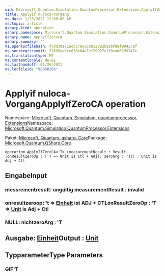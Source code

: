 ```yaml
---
uid: Microsoft.Quantum.Simulation.QuantumProcessor.Extensions.ApplyIfZeroCA
title: Applyif nuloca-Vorgang
ms.date: 1/23/2021 12:00:00 AM
ms.topic: article
qsharp.kind: operation
qsharp.namespace: Microsoft.Quantum.Simulation.QuantumProcessor.Extensions
qsharp.name: ApplyIfZeroCA
qsharp.summary: ''
ms.openlocfilehash: f7dd30171acd3786c6d012b82b9abf99f9042caf
ms.sourcegitcommit: 71605ea9cc630e84e7ef29027e1f0ea06299747e
ms.translationtype: MT
ms.contentlocale: de-DE
ms.lasthandoff: 01/26/2021
ms.locfileid: "98858266"
---
```

# <a name="applyifzeroca-operation"></a><span data-ttu-id="e01ff-102">Applyif nuloca-Vorgang</span><span class="sxs-lookup"><span data-stu-id="e01ff-102">ApplyIfZeroCA operation</span></span>

<span data-ttu-id="e01ff-103">Namespace: [Microsoft. Quantum. Simulation. quantumprocessor. Extensions](xref:Microsoft.Quantum.Simulation.QuantumProcessor.Extensions)</span><span class="sxs-lookup"><span data-stu-id="e01ff-103">Namespace: [Microsoft.Quantum.Simulation.QuantumProcessor.Extensions](xref:Microsoft.Quantum.Simulation.QuantumProcessor.Extensions)</span></span>

<span data-ttu-id="e01ff-104">Paket: [Microsoft. Quantum. qsharp. Core](https://nuget.org/packages/Microsoft.Quantum.QSharp.Core)</span><span class="sxs-lookup"><span data-stu-id="e01ff-104">Package: [Microsoft.Quantum.QSharp.Core](https://nuget.org/packages/Microsoft.Quantum.QSharp.Core)</span></span>




```qsharp
operation ApplyIfZeroCA<'T> (measurementResult : Result, (onResultZeroOp : ('T => Unit is Ctl + Adj), zeroArg : 'T)) : Unit is Adj + Ctl
```


## <a name="input"></a><span data-ttu-id="e01ff-105">Eingabe</span><span class="sxs-lookup"><span data-stu-id="e01ff-105">Input</span></span>

### <a name="measurementresult--__invalidresult__"></a><span data-ttu-id="e01ff-106">messrementresult: __ungültig <Result>__</span><span class="sxs-lookup"><span data-stu-id="e01ff-106">measurementResult : __invalid<Result>__</span></span>




### <a name="onresultzeroop--t--unit--is-adj--ctl"></a><span data-ttu-id="e01ff-107">onresultzeroop: 't => [Einheit](xref:microsoft.quantum.lang-ref.unit)  ist ADJ + CTL</span><span class="sxs-lookup"><span data-stu-id="e01ff-107">onResultZeroOp : 'T => [Unit](xref:microsoft.quantum.lang-ref.unit)  is Adj + Ctl</span></span>




### <a name="zeroarg--t"></a><span data-ttu-id="e01ff-108">NULL: nicht</span><span class="sxs-lookup"><span data-stu-id="e01ff-108">zeroArg : 'T</span></span>





## <a name="output--unit"></a><span data-ttu-id="e01ff-109">Ausgabe: [Einheit](xref:microsoft.quantum.lang-ref.unit)</span><span class="sxs-lookup"><span data-stu-id="e01ff-109">Output : [Unit](xref:microsoft.quantum.lang-ref.unit)</span></span>



## <a name="type-parameters"></a><span data-ttu-id="e01ff-110">Typparameter</span><span class="sxs-lookup"><span data-stu-id="e01ff-110">Type Parameters</span></span>

### <a name="t"></a><span data-ttu-id="e01ff-111">GIF</span><span class="sxs-lookup"><span data-stu-id="e01ff-111">'T</span></span>

